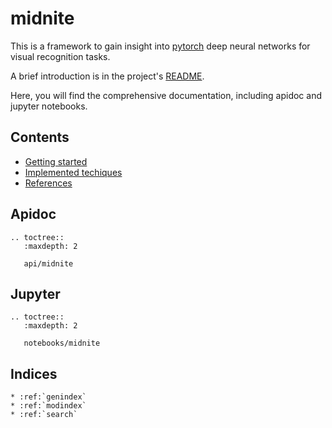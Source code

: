 # midnite

This is a framework to gain insight into [pytorch](https://pytorch.org/) deep neural networks for visual recognition tasks.

A brief introduction is in the project's [README](https://gitlab.com/luminovo/midnite/blob/master/README.md).
 
Here, you will find the comprehensive documentation, including apidoc and jupyter notebooks.

## Contents
 * [Getting started](contents/getting_started.md)
 * [Implemented techiques](https://TODO.example)
 * [References](contents/references.md)

## Apidoc
```eval_rst
.. toctree::
   :maxdepth: 2

   api/midnite
```

## Jupyter
```eval_rst
.. toctree::
   :maxdepth: 2
   
   notebooks/midnite
```

## Indices
```eval_rst
* :ref:`genindex`
* :ref:`modindex`
* :ref:`search`
```